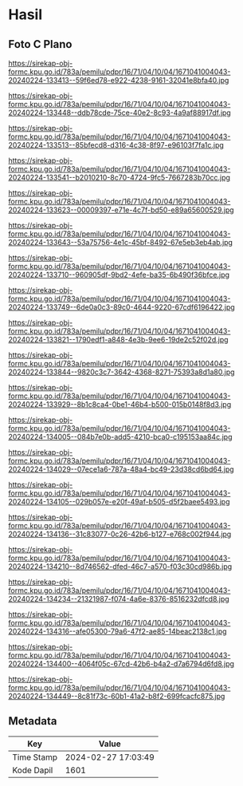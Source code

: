 # Hasil

## Foto C Plano

https://sirekap-obj-formc.kpu.go.id/783a/pemilu/pdpr/16/71/04/10/04/1671041004043-20240224-133413--59f6ed78-e922-4238-9161-32041e8bfa40.jpg

https://sirekap-obj-formc.kpu.go.id/783a/pemilu/pdpr/16/71/04/10/04/1671041004043-20240224-133448--ddb78cde-75ce-40e2-8c93-4a9af88917df.jpg

https://sirekap-obj-formc.kpu.go.id/783a/pemilu/pdpr/16/71/04/10/04/1671041004043-20240224-133513--85bfecd8-d316-4c38-8f97-e96103f7fa1c.jpg

https://sirekap-obj-formc.kpu.go.id/783a/pemilu/pdpr/16/71/04/10/04/1671041004043-20240224-133541--b2010210-8c70-4724-9fc5-7667283b70cc.jpg

https://sirekap-obj-formc.kpu.go.id/783a/pemilu/pdpr/16/71/04/10/04/1671041004043-20240224-133623--00009397-e71e-4c7f-bd50-e89a65600529.jpg

https://sirekap-obj-formc.kpu.go.id/783a/pemilu/pdpr/16/71/04/10/04/1671041004043-20240224-133643--53a75756-4e1c-45bf-8492-67e5eb3eb4ab.jpg

https://sirekap-obj-formc.kpu.go.id/783a/pemilu/pdpr/16/71/04/10/04/1671041004043-20240224-133710--960905df-9bd2-4efe-ba35-6b490f36bfce.jpg

https://sirekap-obj-formc.kpu.go.id/783a/pemilu/pdpr/16/71/04/10/04/1671041004043-20240224-133749--6de0a0c3-89c0-4644-9220-67cdf6196422.jpg

https://sirekap-obj-formc.kpu.go.id/783a/pemilu/pdpr/16/71/04/10/04/1671041004043-20240224-133821--1790edf1-a848-4e3b-9ee6-19de2c52f02d.jpg

https://sirekap-obj-formc.kpu.go.id/783a/pemilu/pdpr/16/71/04/10/04/1671041004043-20240224-133844--9820c3c7-3642-4368-8271-75393a8d1a80.jpg

https://sirekap-obj-formc.kpu.go.id/783a/pemilu/pdpr/16/71/04/10/04/1671041004043-20240224-133929--8b1c8ca4-0be1-46b4-b500-015b0148f8d3.jpg

https://sirekap-obj-formc.kpu.go.id/783a/pemilu/pdpr/16/71/04/10/04/1671041004043-20240224-134005--084b7e0b-add5-4210-bca0-c195153aa84c.jpg

https://sirekap-obj-formc.kpu.go.id/783a/pemilu/pdpr/16/71/04/10/04/1671041004043-20240224-134029--07ece1a6-787a-48a4-bc49-23d38cd6bd64.jpg

https://sirekap-obj-formc.kpu.go.id/783a/pemilu/pdpr/16/71/04/10/04/1671041004043-20240224-134105--029b057e-e20f-49af-b505-d5f2baee5493.jpg

https://sirekap-obj-formc.kpu.go.id/783a/pemilu/pdpr/16/71/04/10/04/1671041004043-20240224-134136--31c83077-0c26-42b6-b127-e768c002f944.jpg

https://sirekap-obj-formc.kpu.go.id/783a/pemilu/pdpr/16/71/04/10/04/1671041004043-20240224-134210--8d746562-dfed-46c7-a570-f03c30cd986b.jpg

https://sirekap-obj-formc.kpu.go.id/783a/pemilu/pdpr/16/71/04/10/04/1671041004043-20240224-134234--21321987-f074-4a6e-8376-8516232dfcd8.jpg

https://sirekap-obj-formc.kpu.go.id/783a/pemilu/pdpr/16/71/04/10/04/1671041004043-20240224-134316--afe05300-79a6-47f2-ae85-14beac2138c1.jpg

https://sirekap-obj-formc.kpu.go.id/783a/pemilu/pdpr/16/71/04/10/04/1671041004043-20240224-134400--4064f05c-67cd-42b6-b4a2-d7a6794d6fd8.jpg

https://sirekap-obj-formc.kpu.go.id/783a/pemilu/pdpr/16/71/04/10/04/1671041004043-20240224-134449--8c81f73c-60b1-41a2-b8f2-699fcacfc875.jpg


## Metadata

| Key        | Value               |
| ---------- | ------------------- |
| Time Stamp | 2024-02-27 17:03:49 |
| Kode Dapil | 1601                |



